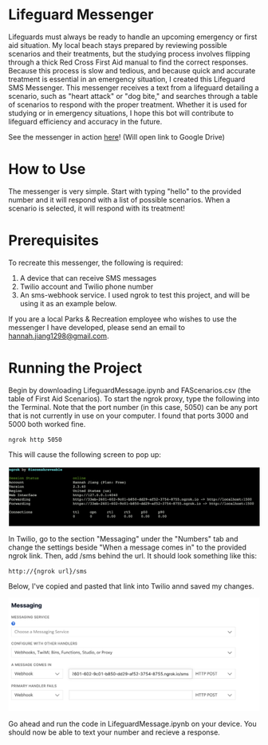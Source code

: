 # Lifeguard Messenger

Lifeguards must always be ready to handle an upcoming emergency or first aid situation. My local beach stays prepared by reviewing possible scenarios and their treatments, but the studying process involves flipping through a thick Red Cross First Aid manual to find the correct responses. Because this process is slow and tedious, and because quick and accurate treatment is essential in an emergency situation, I created this Lifeguard SMS Messenger. This messenger receives a text from a lifeguard detailing a scenario, such as "heart attack" or "dog bite," and searches through a table of scenarios to respond with the proper treatment. Whether it is used for studying or in emergency situations, I hope this bot will contribute to lifeguard efficiency and accuracy in the future.

See the messenger in action [here](https://drive.google.com/file/d/1sIkFuaLDHSfj0gsXDTpLPJaf1r3CLSGd/view?usp=sharing)! (Will open link to Google Drive)

# How to Use

The messenger is very simple. Start with typing "hello" to the provided number and it will respond with a list of possible scenarios. When a scenario is selected, it will respond with its treatment!


# Prerequisites

To recreate this messenger, the following is required:

1. A device that can receive SMS messages
2. Twilio account and Twilio phone number
3. An sms-webhook service. I used ngrok to test this project, and will be using it as an example below.

If you are a local Parks & Recreation employee who wishes to use the messenger I have developed, please send an email to hannah.jiang1298@gmail.com.

# Running the Project

Begin by downloading LifeguardMessage.ipynb and FAScenarios.csv (the table of First Aid Scenarios).
To start the ngrok proxy, type the following into the Terminal. Note that the port number (in this case, 5050) can be any port that is not currently in use on your computer. I found that ports 3000 and 5000 both worked fine.

```
ngrok http 5050
```

This will cause the following screen to pop up:

![alt text](https://github.com/hannahrjiang/LifeguardMessenger/blob/main/Images/TerminalView.png "Termial View")

In Twilio, go to the section "Messaging" under the "Numbers" tab and change the settings beside "When a message comes in" to the provided ngrok link. Then, add /sms behind the url. It should look something like this:

```
http://{ngrok url}/sms
```

Below, I've copied and pasted that link into Twilio annd saved my changes.

![alt text](https://github.com/hannahrjiang/LifeguardMessenger/blob/main/Images/TwilioView.png "Twilio View")

Go ahead and run the code in LifeguardMessage.ipynb on your device. You should now be able to text your number and recieve a response.
